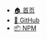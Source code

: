 <!-- docs/_navbar.md -->

- [🏠 首页](/summary.md)
- [🔗 GitHub](https://github.com/shimo-open/shimo-js-sdk)
- [📦 NPM](https://www.npmjs.com/package/shimo-js-sdk)
